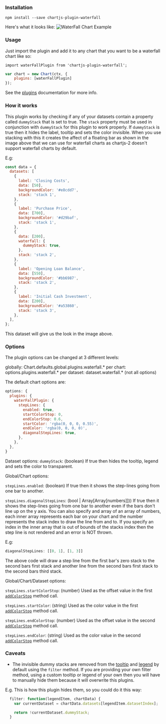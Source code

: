 ### Installation
`npm install --save chartjs-plugin-waterfall`

Here's what it looks like:
![WaterFall Chart Example](https://user-images.githubusercontent.com/15030491/32444814-28cd3f9c-c304-11e7-9e26-c52e5ec0d25e.png)

### Usage
Just import the plugin and add it to any chart that you want to be a waterfall chart like so:

`import waterFallPlugin from 'chartjs-plugin-waterfall';`

```js
var chart = new Chart(ctx, {
    plugins: [waterFallPlugin]
});
```

See the [plugins](http://www.chartjs.org/docs/latest/developers/plugins.html) documentation for more info.

### How it works
This plugin works by checking if any of your datasets contain a property called `dummyStack` that is set to true.
The `stack` property must be used in conjunction with `dummyStack` for this plugin to work properly.
If `dummyStack` is true then it hides the label, tooltip and sets the color invisible. When you use stacking with this it creates the affect
of a floating bar as shown in the image above that we can use for waterfall charts as chartjs-2 doesn't support waterfall charts
by default.

E.g:

```js
const data = {
  datasets: [
    {
      label: 'Closing Costs',
      data: [50],
      backgroundColor: '#e8cdd7',
      stack: 'stack 1',
    },
    {
      label: 'Purchase Price',
      data: [700],
      backgroundColor: '#d29baf',
      stack: 'stack 1',
    },
    {
      data: [200],
      waterfall: {
        dummyStack: true,
      },
      stack: 'stack 2',
    },
    {
      label: 'Opening Loan Balance',
      data: [550],
      backgroundColor: '#bb6987',
      stack: 'stack 2',
    },
    {
      label: 'Initial Cash Investment',
      data: [200],
      backgroundColor: '#a53860',
      stack: 'stack 3',
    },
  ],
};
```

This dataset will give us the look in the image above.

### Options
The plugin options can be changed at 3 different levels:

globally: Chart.defaults.global.plugins.waterfall.*
per chart: options.plugins.waterfall.*
per dataset: dataset.waterfall.* (not all options)

The default chart options are:

```js
options: {
  plugins: {
    waterFallPlugin: {
      stepLines: {
        enabled: true,
        startColorStop: 0,
        endColorStop: 0.6,
        startColor: 'rgba(0, 0, 0, 0.55)',
        endColor: 'rgba(0, 0, 0, 0)',
        diagonalStepLines: true,
      },
    },
  },
}
```

Dataset options:
`dummyStack`: (boolean) If true then hides the tooltip, legend and sets the color to transparent.

Global/Chart options:

`stepLines.enabled`: (boolean) If true then it shows the step-lines going from one bar to another.

`stepLines.diagonalStepLines`: (bool | Array[Array[numbers]])) If true then it shows the step-lines going from one bar to another even if the bars don't line up on the y axis.
You can also specify and array of an array of numbers, each inner array represents each bar on your chart and the number represents the stack index to draw the line from and to.
If you specify an index in the inner array that is out of bounds of the stacks index then the step line is not rendered and an error is NOT thrown.

E.g:

```js
diagonalStepLines: [[0, 1], [1, 3]]
```

The above code will draw a step line from the first bar's zero stack to the second bars first stack and another line from the second bars first stack to the
second bars third stack.

Global/Chart/Dataset options:

`stepLines.startColorStop`: (number) Used as the offset value in the first [`addColorStop`](https://developer.mozilla.org/en-US/docs/Web/API/CanvasGradient/addColorStop) method call.

`stepLines.startColor`: (string) Used as the color value in the first [`addColorStop`](https://developer.mozilla.org/en-US/docs/Web/API/CanvasGradient/addColorStop) method call.

`stepLines.endColorStop`: (number) Used as the offset value in the second [`addColorStop`](https://developer.mozilla.org/en-US/docs/Web/API/CanvasGradient/addColorStop) method call.

`stepLines.endColor`: (string) Used as the color value in the second [`addColorStop`](https://developer.mozilla.org/en-US/docs/Web/API/CanvasGradient/addColorStop) method call.

### Caveats
- The invisible dummy stacks are removed from the [tooltip](http://www.chartjs.org/docs/latest/configuration/tooltip.html#filter-callback) 
and [legend](http://www.chartjs.org/docs/latest/configuration/legend.html#legend-label-configuration) by default using the `filter` method. 
If you are providing your own filter method, using a custom tooltip or legend of your own then you will have to manually hide them because it will overwrite this plugins.

E.g. This is how this plugin hides them, so you could do it this way:

```js
  filter: function(legendItem, chartData) {
    var currentDataset = chartData.datasets[legendItem.datasetIndex];

    return !currentDataset.dummyStack;
  }
```
